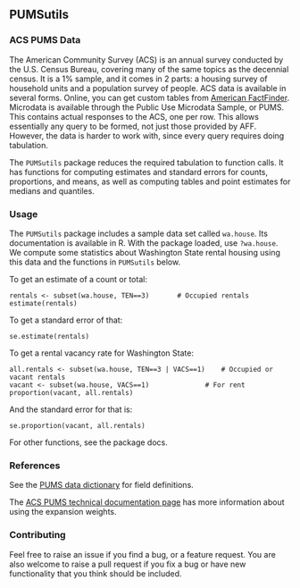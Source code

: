 ## PUMSutils

### ACS PUMS Data

The American Community Survey (ACS) is an annual survey conducted by the U.S. Census Bureau, covering many of the same topics as the decennial census. It is a 1% sample, and it comes in 2 parts: a housing survey of household units and a population survey of people. ACS data is available in several forms. Online, you can get custom tables from [American FactFinder](https://factfinder.census.gov/faces/nav/jsf/pages/searchresults.xhtml?refresh=t). Microdata is available through the Public Use Microdata Sample, or PUMS. This contains actual responses to the ACS, one per row. This allows essentially any query to be formed, not just those provided by AFF. However, the data is harder to work with, since every query requires doing tabulation. 

The `PUMSutils` package reduces the required tabulation to function calls. 
It has functions for computing estimates and standard errors for counts, proportions, and means, as well as computing tables and point estimates for medians and quantiles.

### Usage

The `PUMSutils` package includes a sample data set called `wa.house`. 
Its documentation is available in R. With the package loaded, use `?wa.house`.
We compute some statistics about Washington State rental housing using this data and the functions in `PUMSutils` below.
    
To get an estimate of a count or total:

```
rentals <- subset(wa.house, TEN==3)       # Occupied rentals
estimate(rentals)
```

To get a standard error of that:

```
se.estimate(rentals)
```

To get a rental vacancy rate for Washington State:

```
all.rentals <- subset(wa.house, TEN==3 | VACS==1)    # Occupied or vacant rentals
vacant <- subset(wa.house, VACS==1)              # For rent
proportion(vacant, all.rentals)
```

And the standard error for that is:

```
se.proportion(vacant, all.rentals)
```

For other functions, see the package docs.

### References

See the [PUMS data dictionary](http://www2.census.gov/programs-surveys/acs/tech_docs/pums/data_dict/PUMSDataDict15.txt) for field definitions.

The [ACS PUMS technical documentation page](http://www.census.gov/programs-surveys/acs/technical-documentation/pums/documentation.html) has more information about using the expansion weights.

### Contributing

Feel free to raise an issue if you find a bug, or a feature request.
You are also welcome to raise a pull request if you fix a bug or have new functionality that you think should be included.

